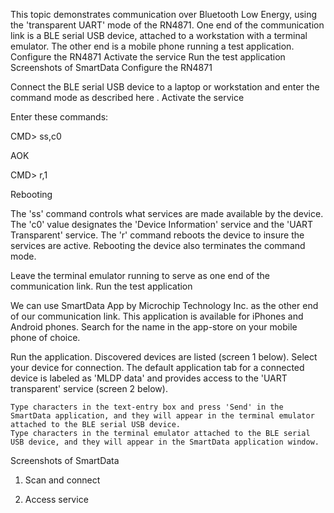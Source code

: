 This topic demonstrates communication over Bluetooth Low Energy, using the 'transparent UART' mode of the RN4871.  One end of the communication link is a BLE serial USB device, attached to a workstation with a terminal emulator.  The other end is a mobile phone running a test application.
Configure the RN4871
Activate the service
Run the test application
Screenshots of SmartData
Configure the RN4871

Connect the BLE serial USB device to a laptop or workstation and enter the command mode as described here . 
Activate the service

Enter these commands:

CMD> ss,c0

AOK

CMD> r,1

Rebooting

The 'ss' command controls what services are made available by the device.  The 'c0' value designates the 'Device Information' service and the 'UART Transparent' service. The 'r' command reboots the device to insure the services are active.  Rebooting the device also terminates the command mode.

Leave the terminal emulator running to serve as one end of the communication link.
Run the test application

We can use SmartData App by Microchip Technology Inc.  as the other end of our communication link.  This application is available for iPhones and Android phones.  Search for the name in the app-store on your mobile phone of choice.

Run the application.  Discovered devices are listed (screen 1 below).  Select your device for connection.  The default application tab for a connected device is labeled as 'MLDP data' and provides access to the 'UART transparent' service (screen 2 below).

    Type characters in the text-entry box and press 'Send' in the SmartData application, and they will appear in the terminal emulator attached to the BLE serial USB device.
    Type characters in the terminal emulator attached to the BLE serial USB device, and they will appear in the SmartData application window.

Screenshots of SmartData

1. Scan and connect

2. Access service
